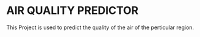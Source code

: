 # AIR QUALITY PREDICTOR
This Project is used to predict the quality of the air of the perticular region.


